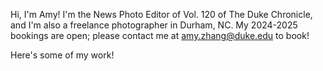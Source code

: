 Hi, I'm Amy! I'm the News Photo Editor of Vol. 120 of The Duke Chronicle, and I'm also a freelance photographer in Durham, NC. My 2024-2025 bookings are open; please contact me at amy.zhang@duke.edu to book! 

Here's some of my work!

<div class='sk-instagram-feed' data-embed-id='25409032'></div><script src='https://widgets.sociablekit.com/instagram-feed/widget.js' async defer></script>
